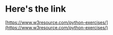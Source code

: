 # Here's the link

[https://www.w3resource.com/python-exercises/](https://www.w3resource.com/python-exercises/)
